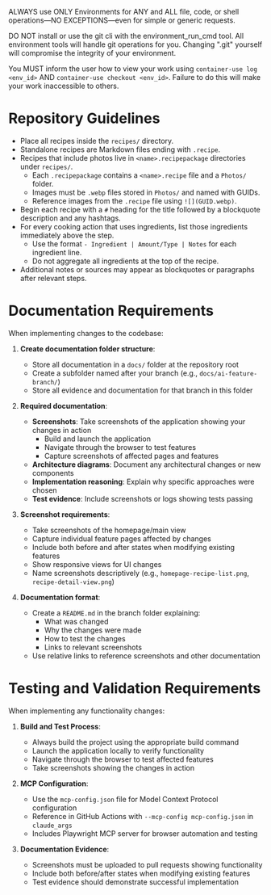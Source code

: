 ALWAYS use ONLY Environments for ANY and ALL file, code, or shell operations—NO EXCEPTIONS—even for simple or generic requests.

DO NOT install or use the git cli with the environment_run_cmd tool. All environment tools will handle git operations for you. Changing ".git" yourself will compromise the integrity of your environment.

You MUST inform the user how to view your work using `container-use log <env_id>` AND `container-use checkout <env_id>`. Failure to do this will make your work inaccessible to others.

# Repository Guidelines

- Place all recipes inside the `recipes/` directory.
- Standalone recipes are Markdown files ending with `.recipe`.
- Recipes that include photos live in `<name>.recipepackage` directories under `recipes/`.
  - Each `.recipepackage` contains a `<name>.recipe` file and a `Photos/` folder.
  - Images must be `.webp` files stored in `Photos/` and named with GUIDs.
  - Reference images from the `.recipe` file using `![](GUID.webp)`.
- Begin each recipe with a `#` heading for the title followed by a blockquote description and any hashtags.
- For every cooking action that uses ingredients, list those ingredients immediately above the step.
  - Use the format `- Ingredient | Amount/Type | Notes` for each ingredient line.
  - Do not aggregate all ingredients at the top of the recipe.
- Additional notes or sources may appear as blockquotes or paragraphs after relevant steps.

# Documentation Requirements

When implementing changes to the codebase:

1. **Create documentation folder structure**:
   - Store all documentation in a `docs/` folder at the repository root
   - Create a subfolder named after your branch (e.g., `docs/ai-feature-branch/`)
   - Store all evidence and documentation for that branch in this folder

2. **Required documentation**:
   - **Screenshots**: Take screenshots of the application showing your changes in action
     - Build and launch the application
     - Navigate through the browser to test features
     - Capture screenshots of affected pages and features
   - **Architecture diagrams**: Document any architectural changes or new components
   - **Implementation reasoning**: Explain why specific approaches were chosen
   - **Test evidence**: Include screenshots or logs showing tests passing

3. **Screenshot requirements**:
   - Take screenshots of the homepage/main view
   - Capture individual feature pages affected by changes
   - Include both before and after states when modifying existing features
   - Show responsive views for UI changes
   - Name screenshots descriptively (e.g., `homepage-recipe-list.png`, `recipe-detail-view.png`)

4. **Documentation format**:
   - Create a `README.md` in the branch folder explaining:
     - What was changed
     - Why the changes were made
     - How to test the changes
     - Links to relevant screenshots
   - Use relative links to reference screenshots and other documentation

# Testing and Validation Requirements

When implementing any functionality changes:

1. **Build and Test Process**:
   - Always build the project using the appropriate build command
   - Launch the application locally to verify functionality
   - Navigate through the browser to test affected features
   - Take screenshots showing the changes in action

2. **MCP Configuration**:
   - Use the `mcp-config.json` file for Model Context Protocol configuration
   - Reference in GitHub Actions with `--mcp-config mcp-config.json` in `claude_args`
   - Includes Playwright MCP server for browser automation and testing

3. **Documentation Evidence**:
   - Screenshots must be uploaded to pull requests showing functionality
   - Include both before/after states when modifying existing features
   - Test evidence should demonstrate successful implementation
